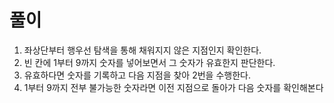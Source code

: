# 풀이

1. 좌상단부터 행우선 탐색을 통해 채워지지 않은 지점인지 확인한다.
2. 빈 칸에 1부터 9까지 숫자를 넣어보면서 그 숫자가 유효한지 판단한다.
3. 유효하다면 숫자를 기록하고 다음 지점을 찾아 2번을 수행한다.
4. 1부터 9까지 전부 불가능한 숫자라면 이전 지점으로 돌아가 다음 숫자를 확인해본다
